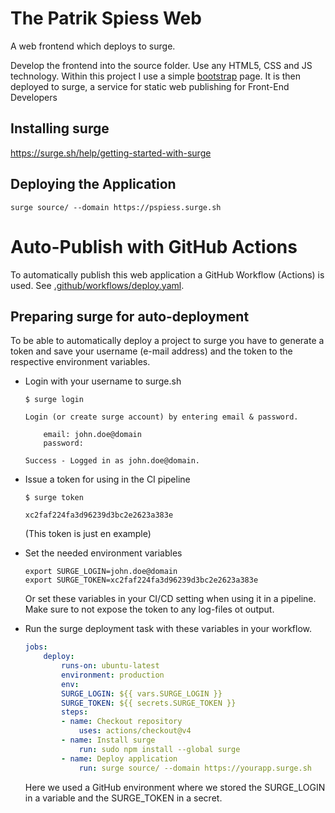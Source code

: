 # The Patrik Spiess Web

A web frontend which deploys to surge.

Develop the frontend into the source folder. Use any HTML5, CSS and JS technology. Within this
project I use a simple [bootstrap](https://getbootstrap.com/) page. It is then deployed to surge, a
service for static web publishing for Front-End Developers

## Installing surge

https://surge.sh/help/getting-started-with-surge

## Deploying the Application

    surge source/ --domain https://pspiess.surge.sh


# Auto-Publish with GitHub Actions

To automatically publish this web application a GitHub Workflow (Actions) is used.
See [.github/workflows/deploy.yaml](.github/workflows/deploy.yaml).

## Preparing surge for auto-deployment

To be able to automatically deploy a project to surge you have to generate a token and save your
username (e-mail address) and the token to the respective environment variables.

- Login with your username to surge.sh

    ```
    $ surge login

    Login (or create surge account) by entering email & password.

        email: john.doe@domain
        password:

    Success - Logged in as john.doe@domain.
    ```

- Issue a token for using in the CI pipeline

    ```
    $ surge token

    xc2faf224fa3d96239d3bc2e2623a383e
    ```

    (This token is just en example)

- Set the needed environment variables

    ```
    export SURGE_LOGIN=john.doe@domain
    export SURGE_TOKEN=xc2faf224fa3d96239d3bc2e2623a383e
    ```

    Or set these variables in your CI/CD setting when using it in a pipeline. Make sure to not
    expose the token to any log-files ot output.

- Run the surge deployment task with these variables in your workflow.

    ```yaml
    jobs:
        deploy:
            runs-on: ubuntu-latest
            environment: production
            env:
            SURGE_LOGIN: ${{ vars.SURGE_LOGIN }}
            SURGE_TOKEN: ${{ secrets.SURGE_TOKEN }}
            steps:
            - name: Checkout repository
                uses: actions/checkout@v4
            - name: Install surge
                run: sudo npm install --global surge
            - name: Deploy application
                run: surge source/ --domain https://yourapp.surge.sh
    ```

    Here we used a GitHub environment where we stored the SURGE_LOGIN in a variable and the
    SURGE_TOKEN in a secret.
